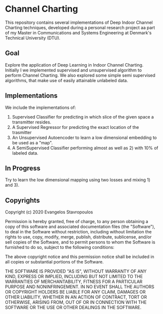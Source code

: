 # Channel Charting

This repository contains several implementations of Deep Indoor Channel Charting techniques, developed during a personal research project aa part of my Master in Communications and Systems Engineering at Denmark's Technical University (DTU).

## Goal 
Explore the application of Deep Learning in Indoor Channel Charting. Initially I we implemented supervised and unsupervised algorithm to perform Channel Charting. We also explored some simple semi supervised algorithms, that make use of easily attainable unlabeled data.

## Implementations
We include the implementations of:
1) Supervised Classifier for predicting in which slice of the given space a transmitter resides.
2) A Supervised Regressor for predicting the exact location of the trasmitter
3) An Unsupervised Autoencoder to learn a low dimensional embedding to be used as a "map".
3) A SemiSupervised Classifier performing almost as well as 2) with 10% of labeled data.

## In Progress
Try to learn the low dimensional mapping using two losses and mixing 1) and 3).


## Copyrights
Copyright (c) 2020 Evangelos Stavropoulos

Permission is hereby granted, free of charge, to any person obtaining a copy
of this software and associated documentation files (the "Software"), to deal
in the Software without restriction, including without limitation the rights
to use, copy, modify, merge, publish, distribute, sublicense, and/or sell
copies of the Software, and to permit persons to whom the Software is
furnished to do so, subject to the following conditions:

The above copyright notice and this permission notice shall be included in all
copies or substantial portions of the Software.

THE SOFTWARE IS PROVIDED "AS IS", WITHOUT WARRANTY OF ANY KIND, EXPRESS OR
IMPLIED, INCLUDING BUT NOT LIMITED TO THE WARRANTIES OF MERCHANTABILITY,
FITNESS FOR A PARTICULAR PURPOSE AND NONINFRINGEMENT. IN NO EVENT SHALL THE
AUTHORS OR COPYRIGHT HOLDERS BE LIABLE FOR ANY CLAIM, DAMAGES OR OTHER
LIABILITY, WHETHER IN AN ACTION OF CONTRACT, TORT OR OTHERWISE, ARISING FROM,
OUT OF OR IN CONNECTION WITH THE SOFTWARE OR THE USE OR OTHER DEALINGS IN THE
SOFTWARE.